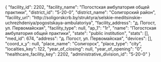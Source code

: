 {
    "facility_id": 2202,
    "facility_name": "Погостская амбулатория общей практики",
    "district_id": "5-20-0",
    "district_name": "Солигорский район",
    "facility_url": "http:\/\/soligorskcrb.by\/struktyra\/selskie-meditsinskie-uchrezhdeniya\/pogostskaya-ambulatoriya",
    "facility_address": "д. Погост, ул. Первомайская",
    "facility_type": null,
    "ap_1": "1г",
    "name": "Погостская амбулатория общей практики",
    "state": "public institution",
    "stats": [],
    "med_id": 674,
    "address": "д. Погост, ул. Первомайская",
    "devices": [],
    "coord_x_y": null,
    "place_name": "Солигорск",
    "place_type": "city",
    "localties_key": 122,
    "year_of_closing": null,
    "year_of_opening": "0",
    "healthcare_facility_key": 2202,
    "administrative_division_id": "5-20-0"
}